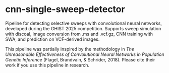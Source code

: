 # cnn-single-sweep-detector
Pipeline for detecting selective sweeps with convolutional neural networks, developed during the GHIST 2025 competition. Supports sweep simulation with discoal, image conversion from .ms and .vcf.gz, CNN training with SWA, and prediction on VCF-derived images. 

This pipeline was partially inspired by the methodology in _The Unreasonable Effectiveness of Convolutional Neural Networks in Population Genetic Inference_ (Flagel, Brandvain, & Schrider, 2018). Please cite their work if you use this pipeline in research.
